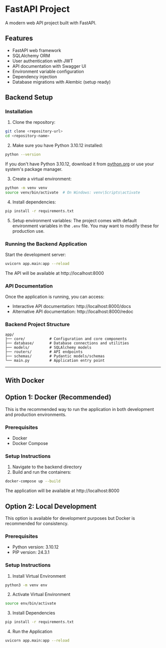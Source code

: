 
# FastAPI Project

A modern web API project built with FastAPI.

## Features

- FastAPI web framework
- SQLAlchemy ORM
- User authentication with JWT
- API documentation with Swagger UI
- Environment variable configuration
- Dependency injection
- Database migrations with Alembic (setup ready)

## Backend Setup

### Installation

1. Clone the repository:
```bash
git clone <repository-url>
cd <repository-name>
```

2. Make sure you have Python 3.10.12 installed:
```bash
python --version
```
If you don't have Python 3.10.12, download it from [python.org](https://www.python.org/downloads/) or use your system's package manager.

3. Create a virtual environment:
```bash
python -m venv venv
source venv/bin/activate  # On Windows: venv\Scripts\activate
```

4. Install dependencies:
```bash
pip install -r requirements.txt
```

5. Setup environment variables:
The project comes with default environment variables in the `.env` file. You may want to modify these for production use.

### Running the Backend Application

Start the development server:

```bash
uvicorn app.main:app --reload
```

The API will be available at http://localhost:8000

### API Documentation

Once the application is running, you can access:

- Interactive API documentation: http://localhost:8000/docs
- Alternative API documentation: http://localhost:8000/redoc

### Backend Project Structure

```
app/
├── core/           # Configuration and core components
├── database/       # Database connections and utilities
├── models/         # SQLAlchemy models
├── routers/        # API endpoints
├── schemas/        # Pydantic models/schemas
└── main.py         # Application entry point
```

*************************************************************************************************************************

## With  Docker

## Option 1: Docker (Recommended)

This is the recommended way to run the application in both development and production environments.

### Prerequisites

- Docker
- Docker Compose

### Setup Instructions

1. Navigate to the backend directory
2. Build and run the containers:

```bash
docker-compose up --build
```

The application will be available at http://localhost:8000

## Option 2: Local Development

This option is available for development purposes but Docker is recommended for consistency.

### Prerequisites

- Python version: 3.10.12
- PIP version: 24.3.1

### Setup Instructions

1. Install Virtual Environment

```bash
python3 -m venv env
```

2. Activate Virtual Environment

```bash
source env/bin/activate
```

3. Install Dependencies

```bash
pip install -r requirements.txt
```

4. Run the Application

```bash
uvicorn app.main:app --reload
```
